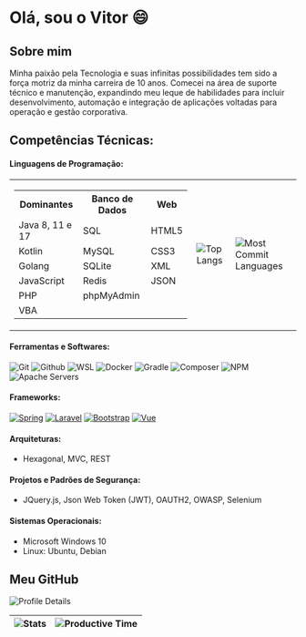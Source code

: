 # Olá, sou o Vitor 😄

## Sobre mim

Minha paixão pela Tecnologia e suas infinitas possibilidades tem sido a força motriz da minha carreira de 10 anos. Comecei na área de suporte técnico e manutenção, expandindo meu leque de habilidades para incluir desenvolvimento, automação e integração de aplicações voltadas para operação e gestão corporativa.
		
## Competências Técnicas:
#### Linguagens de Programação:
<table>
  <tr>
    <td>
      <table>
        <tr>
          <th>Dominantes</th>
          <th>Banco de Dados</th>
          <th>Web</th>
        </tr>
        <tr>
          <td>Java 8, 11 e 17</td>
          <td>SQL</td>
          <td>HTML5</td>
        </tr>
        <tr>
          <td>Kotlin</td>
          <td>MySQL</td>
          <td>CSS3</td>
        </tr>
        <tr>
          <td>Golang</td>
          <td>SQLite</td>
          <td>XML</td>
        </tr>
        <tr>
          <td>JavaScript</td>
          <td>Redis</td>
          <td>JSON</td>
        </tr>
        <tr>
          <td>PHP</td>
          <td>phpMyAdmin</td>
          <td></td>
        </tr>
        <tr>
          <td>VBA</td>
          <td></td>
          <td></td>
        </tr>
      </table>
    </td>
    <td>
      <img alt="Top Langs" src="https://github-readme-stats.vercel.app/api/top-langs/?username=vitoraguiardf&theme=vue&langs_count=3" />
    </td>
    <td>
      <img alt="Most Commit Languages" src="https://github-profile-summary-cards.vercel.app/api/cards/most-commit-language?username=vitoraguiardf&theme=vue" />
    </td>
  </tr>
</table>

#### Ferramentas e Softwares:
<p align="left">
	<img alt="Git" src="https://img.shields.io/badge/Git-blue?style=flat-square&logo=git&labelColor=%23BCE4C3" />
	<img alt="Github" src="https://img.shields.io/badge/Github-blue?style=flat-square&logo=github&labelColor=%23BCE4C3&logoColor=black" />
	<img alt="WSL" src="https://img.shields.io/badge/WSL-blue?style=flat-square&logo=linux&labelColor=%23BCE4C3&logoColor=black">
	<img alt="Docker" src="https://img.shields.io/badge/Docker-blue?style=flat-square&logo=docker&labelColor=%23BCE4C3">
	<img alt="Gradle" src="https://img.shields.io/badge/Gradle-blue?style=flat-square&logo=gradle&labelColor=%23BCE4C3&logoColor=black" />
	<img alt="Composer" src="https://img.shields.io/badge/Composer-blue?style=flat-square&logo=composer&labelColor=%23BCE4C3&logoColor=black" />
	<img alt="NPM" src="https://img.shields.io/badge/npm-blue?style=flat-square&logo=npm&labelColor=%23BCE4C3" />
	<img alt="Apache Servers" src="https://img.shields.io/badge/Apache-blue?style=flat-square&logo=apache&labelColor=%23BCE4C3&logoColor=red" />
</p>

#### Frameworks:
<p align="left">
	<a href="https://spring.io/"><img alt="Spring" src="https://img.shields.io/badge/Spring-3.3-green?style=flat-square&logo=spring&labelColor=%23BCE4C3" /></a>
	<a href="https://laravel.com/"><img alt="Laravel" src="https://img.shields.io/badge/Laravel-10-red?style=flat-square&logo=laravel&labelColor=%23BCE4C3" /></a>
	<a href="https://getbootstrap.com/"><img alt="Bootstrap" src="https://img.shields.io/badge/Boostrap-5.3-blue?style=flat-square&logo=bootstrap&labelColor=%23BCE4C3&color=%236f42c1"></a>
	<a href="https://vuejs.org/"><img alt="Vue" src="https://img.shields.io/badge/Vue-3-green?style=flat-square&logo=vue.js&labelColor=%23BCE4C3" /></a>
</p>

#### Arquiteturas:
- Hexagonal, MVC, REST

#### Projetos e Padrões de Segurança:
- JQuery.js, Json Web Token (JWT), OAUTH2, OWASP, Selenium

#### Sistemas Operacionais:
- Microsoft Windows 10
- Linux: Ubuntu, Debian

## Meu GitHub

![Profile Details](http://github-profile-summary-cards.vercel.app/api/cards/profile-details?username=vitoraguiardf&theme=vue)

| ![Stats](http://github-profile-summary-cards.vercel.app/api/cards/stats?username=vitoraguiardf&theme=vue) | ![Productive Time](http://github-profile-summary-cards.vercel.app/api/cards/productive-time?username=vitoraguiardf&theme=vue&utcOffset=-3) |
| :-: | :-: |
